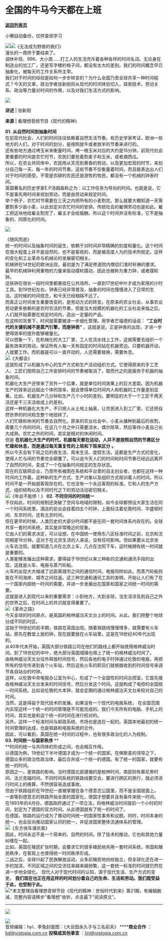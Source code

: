 # 全国的牛马今天都在上班

[**返回列表页**](/gzh/看理想)

小懒自动备份，仅供查阅学习

![](https://mmbiz.qpic.cn/mmbiz_png/aP7vrTpXJxRA0ViaNRqia18YGj5LgX4VSibTFXfBlkXZakYUA8yBkEQYYmpmDmxH0IZyeY4oUcOiabiaj1PywxF6StQ/640?wx_fmt=png)![](https://mmbiz.qpic.cn/mmbiz_jpg/aP7vrTpXJxRh5Q96ic3icHW0bxhRHcD1B1aBpee2jyEiaHqkcPnCiaz0y1Wsb7h6xk7qPDeicd2U6vldpJM9ia7QWS5A/640?wx_fmt=jpeg)《无法成为野兽的我们》  
漫长的一周终于要结束了。  
调休补班、996、大小周……打工人的生活充斥着各种各样的时间名词。无论身在制造业的加工厂，还是写字楼的格子间，都没有太大的差别。我们的时间概念早已抽象化，被每天的工作关系所主宰。  
我们对于时间的经验是如何一步步转变的？为什么全国乃至全球共享一种时间程式？今天的文章，政治学者张新刚将从现代的时间体验切入，探索技术、劳动关系、政治等力量对时间的作用，以及对我们生活方式的影响。  

![](https://mmbiz.qpic.cn/mmbiz_png/aP7vrTpXJxRA0ViaNRqia18YGj5LgX4VSibyicaNpfZMjSJFGHr85glQV0UvxPDGJ30TMHYUPnUHgbYyqpCwF83EGw/640?wx_fmt=png)

  

 **讲述** | 张新刚  

 **来源** | 看理想音频节目《现代的精神》

  
 **01.** **从自然时间到抽象时间**  
在前现代社会，人们的时间往往依赖着自然生活节奏。有历史学家考证，欧洲一些地方的人们，对于时间的划分，是按照放牛或者放羊的节奏来进行的。  
还有些地方通过烤玉米来衡量时间，烤一根玉米对应的大约是15分钟。前现代社会更重要的时间是农忙时节，农民们要抢着割麦子和玉米，或者摘西瓜。  
所以，在农业共同体中，农民用从天亮到黄昏的劳动，以及更加宏观的时节，来划分自己每一天、每一年的时间节奏。这些节奏不仅衡量着时间，而且能表达出人们对于时间的感受。不管是农耕的农民还是游牧的牧民，都没有一个机械的钟表时间。  
英国著名的历史学家E.P汤姆森称之为：以工作任务为导向的时间。也就是说，它不是事先用时间来规划劳动，而是由劳动来规定时间。  
举个例子，农忙时节需要在三天之内把所有的小麦割完，那么就要大概知道一天需要割多少亩小麦，以此划定对农忙时间的安排。传统社会的雇佣劳动也是如此。雇工把这块地给雇主割完了，雇主才会给报酬。所以这个时间并没有标准，它不是抽象的、同质化的时间。  

![](https://mmbiz.qpic.cn/mmbiz_jpg/aP7vrTpXJxRh5Q96ic3icHW0bxhRHcD1B1pgwrZAdetNg7EaLpibhVU1icluk45bbns6IhsB76jXeCZpCqzWLx64KQ/640?wx_fmt=jpeg)

《随风而逝》  
统一的时间以及抽象时间的诞生，依赖于对时间非常精确的刻度和量化。这个时间在很大程度上并不是自然的，也不是客观的，而是被高度人为的技术所规定。这样的变化和工业革命与机械论的发展密切相关。  
机械钟在14世纪的欧洲出现，最初是为了满足修道院内僧侣们准时祈祷的要求。最早的机械钟利用重物的力量来驱动摆轮摆动，因此也被称为重力钟，或者摆轮钟。  
这些钟在很长一段时间里都悬挂在公共场所，一直到17世纪中叶才成为家用的计时工具。到19世纪左右，钟表已经非常普及，抽象的时间也慢慢进入了日常的生活。这时候的时间观念，和今天已经相隔不远了。  
而真正让时间发生重要改变的，是劳动方式的转变。在原来的农业社会，从事农业劳动更多依赖的是农时农活的节奏，但是当大规模的机器化的工业社会来临之后，
人们就开始需要在规定时间内，造出一定量的产品。  
在这样的背景下，时间就需要被进一步细化管理。用学者芒福德的话说： **“工业时代的关键机械不是蒸汽引擎，而是钟表”**
。这就是说，正是钟表的出现，才进一步使得效率的提升能够被量化。  
可以想象一下，在机械化的大工厂里，工人在流水线上工作，这就需要去组织一个最有效率的劳动，保证所有人每一天有固定的时间站在机器旁边。只要机器开动，人就要工作。而机器是可以一直开动的，人还需要替换，需要休息。  
![](https://mmbiz.qpic.cn/mmbiz_jpg/aP7vrTpXJxRh5Q96ic3icHW0bxhRHcD1B1Tsib8b6GHLcOCvYIqfaHJpWWy5qpnicEr4R4GshzFrfbCGhrjHmEps3A/640?wx_fmt=jpeg)《大都会》  
这就形成了以机器为中心的生产方式和生产活动组织方式。它使得原来的手工艺人、工匠们按照自己工作安排时间的节奏被取消了，取而代之的是服务于机器的抽象时间。  
机器化大生产还带来了另外一个后果，就是单位时间效果上的巨大差距。因为机器生产的效率远远超出个体的效率，就会使得单位时间内人和机器的工作量差别显著。比如，机器生产几分钟和生产几个小时的差别，要明显的大于一个工匠干两天活还是干三天活收成上的差别。  
这样一种机器化大生产，不只把人从土地上抽离，让农民进入到工厂里，它还把自然世界的时间观念整个地扭转了。  
人们忙碌和休闲的节奏去自然化。原来的农业社会中，小麦从播种到最后的收割，需要几个月的时间，在这几个月之中只需要浇水，偶尔除草，然后等待小麦自己长大成熟。农忙之外的时间，其实是相对的休闲时间。  
但是 **在机器化大生产的时代，机器每天都在运动，人并不是按照自然的节奏区分忙碌和休息，而是通过每天重复性的上班和下班来区分** **。**  
所以今天会有下班之后的夜生活、周末生活、度假生活。这都是生产方式的变化，使得人忙与闲的节奏完全颠覆了。可以说今天人们的时间和时间节奏已经远远离开了自然的时间，变成了一个在抽象时间规定的生存状态。  
现在的互联网企业，乃至所有被困在系统和平台里的自主创业者，也都在这样一种时间内工作着。这种新的生产方式、生产对象以及组织方式规训着人的时间。所以时间不是一开始就客观存在的，它也没有一个永远客观的标准。它和人的生产方式、组织结构以及不同时代之下的劳动活动密切相关。  
![](https://mmbiz.qpic.cn/mmbiz_jpg/aP7vrTpXJxQvBJ990luDCeINcslwcCBKcwHf5yzIPYJZtSGPWjBEedUHZicK2O2QkgU2Ss97glibmRfrVXEtcHNw/640?wx_fmt=jpeg)《年会不能停！》
**02.** **不同空间的时间统一**  
不仅如此，时间的规制还突破了空间与地域的限制，如今全球都预设大家生活在同一个时间系统里。酒店的前台会挂着四五个时钟，上面标注着伦敦时间、华盛顿时间、东京时间，还有北京时间。  
但在更早的时候，人类历史的大部分时间都不是在同一套时间体系内存在的。全球共享一套时间系统，其实是非常晚近的现象。  
它由人们的需求决定，可以设想，在中国统一使用东八区标准时间之前，北京和沈阳相差16分钟。这对于在北京生活的人来说，没有任何影响。但如果要从北京坐火车去沈阳，就要知道几点在北京上车，几点在沈阳下车，这时候拥有统一时间就是重要的。  
人类能够发展出这种需求，要得益于19世纪以来三种新的交通和通讯手段的出现，这就是火车、电报与蒸汽轮船。  
火车的出现大大缩减了远距离城市之间的通信时间，电报同样如此。而蒸汽轮船则能在不同海岸、城市之间往返。这三种交通和通讯工具的发明，开始让人们有了在一个国家内部统一时间的需要，并进一步发展出在国家和国家之间统一时间的需要。  
这就是进入到现代以来的重要需求：小到地方，大到全球，当生活涉及到自己之外的世界之后，在时间上的共识就变得重要了。  
![](https://mmbiz.qpic.cn/mmbiz_png/UP4mWEf5RM1M5BLk1tLnzD4WolOhGBhXXUszDyXT8FsKtG5t3dzRmoLib1k4og87IJmLHvMo4IzNMdLmeFTPJww/640?wx_fmt=png)《革命之路》  
今天全球的时间原点，是英国的格林威治天文台上的时间。从此，我们把整个地球分成不同的时区。  
这始于19世纪的前半期，铁路在英国出现。随着铁路线慢慢增多，就需要有火车站。原先在教堂上放的钟，现在就要放在火车站里，这是在19世纪40年代出现的。  
从40年代末开始，英国大部分铁路公司在他们的路线上都开始使用格林威治时间。到了19世纪的中叶，绝大部分英国城镇也用上了统一的格林威治时间了。  
由格林威治天文台往外释放时间信号，然后各地的电子时钟通过伦敦的电报，再把所有的信号传递到各个火车站，然后这些火车的职员们就根据收到的时间信号来调节各自站台的时钟。  
这样，以伦敦中央电报办公室为中心，形成了一个全国性的时间总控室，它首先接收格林威治天文台发来的时间信号，然后分发这个时间。这就构成了电控的全国统一时间系统。比如说伦敦的大本钟，就会定期的通过格林威治天文台来校对自己的时间。  
当然，这是得益于现代技术的发展。如果没有一个现代的电报系统，
在全国范围内实现这样一个统一的时间管理是不可能完成的。我们今天所有的电脑、手机上的时间，其实也是和这个统一的时间在进行校对的。  
另外，这样一个标准时间与邮政系统、市场也是连在一起的。英国本地最初的统一时间管理的达成，也是铁路和电报系统的合作。  
因此，可以看到，英国在统一时间的过程中，也有很多政治化的人为规制。  
 **03.** **时间统一与国家秩序** **  
**时间的统一与共同体的形成之间，也会相互作用。  
以德国为例，19世纪下半叶德国才成为一个统一的国家。在俾斯麦的领导之下，德国众多的政治性政治体，最后合并成一个统一的德国。有了统一的国家，就要有统一的时间。  
原因之一，是铁路的影响。当时德国北部遵循的是柏林时间，南部则有慕尼黑时间、法兰克福时间。不同时间系统的铁路线要交会，要进行跨区的旅行，就必须进行时间上的换算，不然很容易造成事故。  
但由于铁路组织在19世纪一直被掌握在各个德意志公国里，而不是全国层面上。一直等到德意志的铁路开始全面的国家化，德国才想要并且有条件来统一时间。  
在1893年的4月份，德国政府通过了一项立法，将格林威治时间提前一个小时的时间，划定为了德国的官方时间，从此德国就有了统一的时间了。  
在德国，铁路的运行成为了推动时间统一的国家性事务和议题。同时，时间本身的统一，也会反向推动国家认同的统一，并促进国家整体流通体系的管理。  
![](https://mmbiz.qpic.cn/mmbiz_jpg/aP7vrTpXJxRh5Q96ic3icHW0bxhRHcD1B1s2cMrZEYicMVvdGqiaeCicAAkp5Jx5FvicIfyIuoXgAdxBQOnwuOL2zrHw/640?wx_fmt=jpeg)《东方快车谋杀案》  
因此，时间永远不是一个简单的、自然的时间。除了技术的推动，它也和其他力量纠缠在一起。  
比如，英国在殖民扩张时期，会要求它的很多殖民地共用一套时间系统，帝国和殖民秩序，在客观上也使得统一时间秩序形成。  
二战之后，全球兴起了民族解放运动，众多前殖民地纷纷独立，但全球化还在进一步的加深，不同区域之间的交流往来越来越频繁，这一套统一标准的时间就仍然在进一步地全球化。
现代人对于现代时间的认知，源于现代生活、生产方式的变更。 **我们现在也正在用这样的时间划分着自己的生命、生活和劳动。我们既受益于此，也受制于此。**  
![](https://mmbiz.qpic.cn/mmbiz_png/aP7vrTpXJxRA0ViaNRqia18YGj5LgX4VSibCtkY28xLiaOEanibJrx7E0bWiaH8tRc0WkaCZ35VoiabPsr0urCBdAzT9Q/640?wx_fmt=png)*本文整理自看理想音频节目《现代的精神：世俗时代到来》第21期，有编辑删减，完整内容请移步"看理想"收听，点击最下“阅读原文”。  
 ****

![](https://mmbiz.qpic.cn/mmbiz_jpg/aP7vrTpXJxRh5Q96ic3icHW0bxhRHcD1B1aaS8GMQAYNXyPu8dhdFqcENruRIJFo2La2vIIjVXfibyz3iaRH06yXEA/640?wx_fmt=jpeg)

  
![](https://mmbiz.qpic.cn/mmbiz_png/aP7vrTpXJxRA0ViaNRqia18YGj5LgX4VSibCtkY28xLiaOEanibJrx7E0bWiaH8tRc0WkaCZ35VoiabPsr0urCBdAzT9Q/640?wx_fmt=png)  
音频编辑：hyl、李兔封面图：《大豆田永久子与三名前夫》 ******商业合作** ：bd@vistopia.com.cn **投稿或其他事宜**
：linl@vistopia.com.cn

